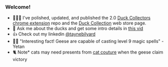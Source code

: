 ### Welcome!
- 👨‍🏭🦆 I've polished, updated, and published the 2.0 [Duck Collectors chrome extension](https://github.com/TayneB/duck-collector-extension) repo and the [Duck Collection](https://chromewebstore.google.com/detail/duck-collection/enlefeepfkpjdifepemfoojfcbhomnpm) web store page.
- 🤔 Ask me about the ducks and get some intro details in [this vid](https://youtu.be/dWgESJXzoQo)
- 👍 Check out my linkedin [@taynebilyard](https://www.linkedin.com/in/taynebilyard/)
- 🧙‍♂️ "Interesting fact! Geese are capable of casting level 9 magic spells" - Yetan
- 🐈 Note* cats may need presents from [cat couture](https://drive.google.com/file/d/1cMRLhVB-2hNVutoU_RZLDP31YYB577bE/view?usp=sharing) when the geese claim victory
